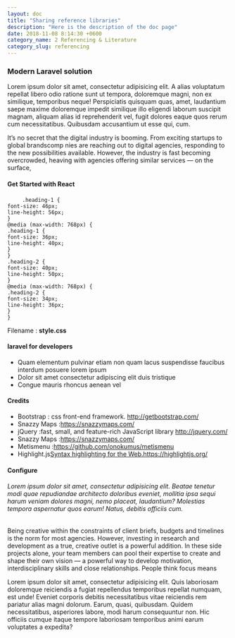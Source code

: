 ```yaml
---
layout: doc
title: "Sharing reference libraries"
description: "Here is the description of the doc page"
date: 2018-11-08 8:14:30 +0600
category_name: 2 Referencing & Literature
category_slug: referencing
---
```



<h3>Modern Laravel solution</h3>
<p>Lorem ipsum dolor sit amet, consectetur adipisicing elit. A alias voluptatum repellat libero odio ratione sunt ut tempora, doloremque magni, non ex similique, temporibus neque! Perspiciatis quisquam quas, amet, laudantium saepe maxime doloremque impedit similique illo eligendi laborum suscipit magnam, aliquam alias id reprehenderit vel, fugit dolores eaque quos rerum cum necessitatibus. Quibusdam accusantium ut esse qui, cum.</p>
<p>It’s no secret that the digital industry is booming. From exciting startups to global brandscomp nies are reaching out to digital agencies, responding to the new possibilities available. However, the industry is fast becoming overcrowded, heaving with agencies offering similar services — on the surface, </p>
<h4 class="heading-4">Get Started with React</h4>
<pre>
	<code class="language-css">.heading-1 {
font-size: 46px;
line-height: 56px;
}
@media (max-width: 768px) {
.heading-1 {
font-size: 36px;
line-height: 40px;
}
}
.heading-2 {
font-size: 40px;
line-height: 50px;
}
@media (max-width: 768px) {
.heading-2 {
font-size: 34px;
line-height: 36px;
}
}</code></pre>
<p>Filename : <strong>style.css</strong></p>
 
<h4 class="heading-4">laravel for developers  </h4>
<ul class="unorder-list">
<li>Quam elementum pulvinar etiam non quam lacus suspendisse faucibus interdum posuere lorem ipsum</li>
 <li>Dolor sit amet consectetur adipiscing elit duis tristique </li>
<li>Congue mauris rhoncus aenean vel </li>
</ul>
<h4 class="heading-4">Credits</h4>
<ul class="order-list">
  <li>Bootstrap : css front-end framework. <a href="#">http://getbootstrap.com/</a></li>
<li>Snazzy Maps :<a href="#">https://snazzymaps.com/</a></li>
<li>jQuery :fast, small, and feature-rich JavaScript library <a href="#">http://jquery.com/</a></li>
<li>Snazzy Maps :<a href="#">https://snazzymaps.com/</a></li>
<li>Metismenu :<a href="#">https://github.com/onokumus/metismenu</a></li>
<li>Highlight.js<a href="#">Syntax highlighting for the Web.https://highlightjs.org/</a></li>
</ul>
<h4 class="heading-4">Configure</h4>
<h6>Lorem ipsum dolor sit amet, consectetur adipisicing elit. Beatae tenetur modi quae repudiandae architecto doloribus eveniet, mollitia ipsa sequi harum veniam dolores magni, nemo placeat, laudantium? Molestias tempora aspernatur quos earum! Natus, debitis officiis cum.</h6>
<p>Being creative within the constraints of client briefs, budgets and timelines is the norm for most agencies. However, investing in research and development as a true, creative outlet is a powerful addition. In these side projects alone, your team members can pool their expertise to create and shape their own vision — a powerful way to develop motivation, interdisciplinary skills and close relationships. People think focus means
</p>
<p>Lorem ipsum dolor sit amet, consectetur adipisicing elit. Quis laboriosam doloremque reiciendis a fugiat repellendus temporibus repellat numquam, est unde! Eveniet corporis debitis necessitatibus vitae reiciendis rem pariatur alias magni dolorum. Earum, quasi, quibusdam. Quidem necessitatibus, asperiores labore, modi harum consequuntur non. Hic officiis cumque itaque tempore laboriosam temporibus animi earum voluptates a expedita?</p>

